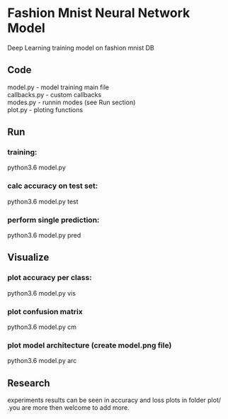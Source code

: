 # Fashion Mnist Neural Network Model
Deep Learning training model on fashion mnist DB

## Code

model.py - model training main file<br/>
callbacks.py - custom callbacks<br/>
modes.py - runnin modes (see Run section)<br/>
plot.py - ploting functions<br/>

## Run
### training:
python3.6 model.py

### calc accuracy on test set:
python3.6 model.py test

### perform single prediction:
python3.6 model.py pred

## Visualize
### plot accuracy per class:
python3.6 model.py vis

### plot confusion matrix
python3.6 model.py cm

### plot model architecture (create model.png file)
python3.6 model.py arc

## Research
experiments results can be seen in accuracy and loss plots in folder plot/ .you are more then welcome to add more.
